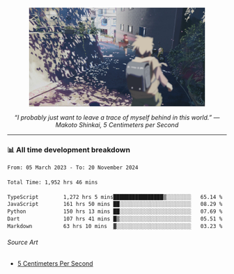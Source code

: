 <p align="center"><img src="asset/header.jpg" width="80%"/></p>
<p align="center"><i>“I probably just want to leave a trace of myself behind in this world.” ― Makoto Shinkai, 5 Centimeters per Second</i></p>

---
<!--
<details>
  <summary>📃 My Resume</summary>

### Education

- 📖 **Computer Science**\
📆 10/2021 - present\
📍 **Thang Long University** - Hoang Mai, Hanoi, Vietnam

### Experience

<img align="right" src="https://img.shields.io/badge/Figma-F24E1E?style=flat&logo=figma&logoColor=white"/>
<img align="right" src="https://img.shields.io/badge/node.js-6DA55F?style=flat&logo=node.js&logoColor=white"/>
<img align="right" src="https://img.shields.io/badge/Next.js-black?style=flat&logo=next.js&logoColor=white"/>
<img align="right" src="https://img.shields.io/badge/TypeScript-007ACC?style=flat&logo=typescript&logoColor=white"/>


- 👨‍💻 **Frontend Web Intern**\
📆 07/2023 - present\
📍 **MQ ICT Solutions** - Hoang Mai, Hanoi, Vietnam
</details> 
-->

### 📊 All time development breakdown

<!--START_SECTION:waka-->

```txt
From: 05 March 2023 - To: 20 November 2024

Total Time: 1,952 hrs 46 mins

TypeScript        1,272 hrs 5 mins████████████████▒░░░░░░░░   65.14 %
JavaScript        161 hrs 50 mins ██░░░░░░░░░░░░░░░░░░░░░░░   08.29 %
Python            150 hrs 13 mins ██░░░░░░░░░░░░░░░░░░░░░░░   07.69 %
Dart              107 hrs 41 mins █▒░░░░░░░░░░░░░░░░░░░░░░░   05.51 %
Markdown          63 hrs 10 mins  ▓░░░░░░░░░░░░░░░░░░░░░░░░   03.23 %
```

<!--END_SECTION:waka-->

###### Source Art

-  [5 Centimeters Per Second](https://wallhaven.cc/w/nrowq1)

